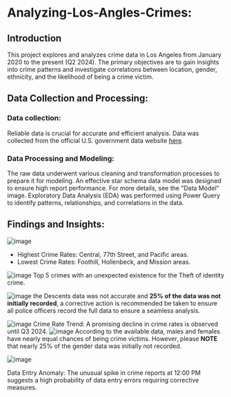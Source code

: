 # Analyzing-Los-Angles-Crimes:

## Introduction
This project explores and analyzes crime data in Los Angeles from January 2020 to the present (Q2 2024). The primary objectives are to gain insights into crime patterns and investigate correlations between location, gender, ethnicity, and the likelihood of being a crime victim.
## Data Collection and Processing:
### Data collection:
Reliable data is crucial for accurate and efficient analysis. Data was collected from the official U.S. government data website [here](https://catalog.data.gov/dataset/crime-data-from-2020-to-present). 
### Data Processing and Modeling:
The raw data underwent various cleaning and transformation processes to prepare it for modeling. An effective star schema data model was designed to ensure high report performance. For more details, see the "Data Model" image.
Exploratory Data Analysis (EDA) was performed using Power Query to identify patterns, relationships, and correlations in the data.

## Findings and Insights:
![image](https://github.com/user-attachments/assets/19d03321-82e6-45af-b326-9c9ffa488b03)

- Highest Crime Rates: Central, 77th Street, and Pacific areas.
- Lowest Crime Rates: Foothill, Hollenbeck, and Mission areas.

![image](https://github.com/user-attachments/assets/936e902b-28ff-4762-b3e0-4fc00bbeda9f)
Top 5 crimes with an unexpected existence for the Theft of identity crime.

![image](https://github.com/user-attachments/assets/5692728c-6948-419a-b4f1-f1471c249ccc)
the Descents data was not accurate and **25% of the data was not initially recorded**, a corrective action is recommended be taken to ensure all police officers record the full data to ensure a seamless analysis.


![image](https://github.com/user-attachments/assets/18d9e708-ae22-4173-8394-45556a7be853)
Crime Rate Trend: A promising decline in crime rates is observed until Q3 2024.
![image](https://github.com/user-attachments/assets/5bcdba64-81c1-4533-96d8-e82958ce1163)
According to the available data, males and females have nearly equal chances of being crime victims. However, please **NOTE** that nearly 25% of the gender data was initially not recorded.

![image](https://github.com/user-attachments/assets/4a9bd992-dc20-4bca-a42b-a5c83b038c09)

Data Entry Anomaly: The unusual spike in crime reports at 12:00 PM suggests a high probability of data entry errors requiring corrective measures.
